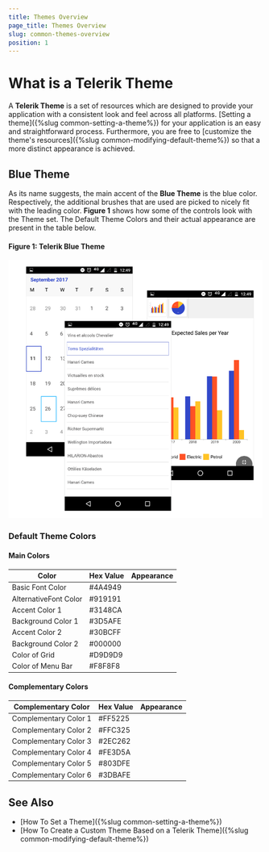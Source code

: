 ```yaml
---
title: Themes Overview
page_title: Themes Overview
slug: common-themes-overview
position: 1
---
```


# What is a Telerik Theme

A **Telerik Theme** is a set of resources which are designed to provide your application with a consistent look and feel across all platforms. [Setting a theme]({%slug common-setting-a-theme%}) for your application is an easy and straightforward process. Furthermore, you are free to [customize the theme's resources]({%slug common-modifying-default-theme%}) so that a more distinct appearance is achieved.


## Blue Theme

As its name suggests, the main accent of the **Blue Theme** is the blue color. Respectively, the additional brushes that are used are picked to nicely fit with the leading color. **Figure 1** shows how some of the controls look with the Theme set. The Default Theme Colors and their actual appearance are present in the table below.

#### Figure 1: Telerik Blue Theme
![Telerik Blue Theme](../images/Contols_List_1.png)


### Default Theme Colors

#### Main Colors
|Color| Hex Value| Appearance |
|----------|-----------|---|
|Basic Font Color|#4A4949|<div class="theme-palette-color blue-basicfontcolor"></div>|
|AlternativeFont Color|#919191|<div class="theme-palette-color blue-alternativefontcolor"></div>|
|Accent Color 1|#3148CA|<div class="theme-palette-color blue-accentcolor1"></div>|
|Background Color 1|#3D5AFE|<div class="theme-palette-color blue-backgroundcolor1"></div>|
|Accent Color 2|#30BCFF|<div class="theme-palette-color blue-accentcolor2"></div>|
|Background Color 2|#000000|<div class="theme-palette-color blue-backgroundcolor2"></div>|
|Color of Grid|#D9D9D9|<div class="theme-palette-color blue-colorofgrid"></div>|
|Color of Menu Bar|#F8F8F8|<div class="theme-palette-color blue-colorofmenubar"></div>

#### Complementary Colors 

|Complementary Color| Hex Value| Appearance |
|----------|-----------|---|
|Complementary Color 1|#FF5225|<div class="theme-palette-color blue-complcolor1"></div>|
|Complementary Color 2|#FFC325|<div class="theme-palette-color blue-complcolor2"></div>|
|Complementary Color 3|#2EC262|<div class="theme-palette-color blue-complcolor3"></div>|
|Complementary Color 4|#FE3D5A|<div class="theme-palette-color blue-complcolor4"></div>|
|Complementary Color 5|#803DFE|<div class="theme-palette-color blue-complcolor5"></div>|
|Complementary Color 6|#3DBAFE|<div class="theme-palette-color blue-complcolor6"></div>

## See Also

* [How To Set a Theme]({%slug common-setting-a-theme%})
* [How To Create a Custom Theme Based on a Telerik Theme]({%slug common-modifying-default-theme%})


